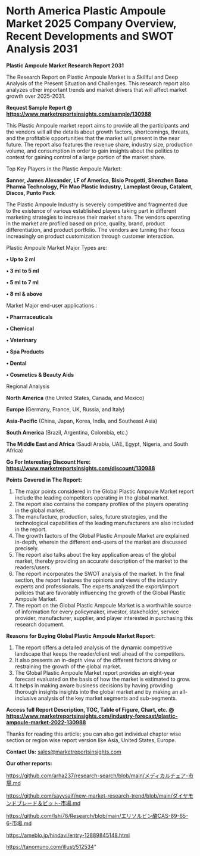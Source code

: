 # North America Plastic Ampoule Market 2025 Company Overview, Recent Developments and SWOT Analysis 2031

<strong>Plastic Ampoule Market Research Report 2031</strong>

The Research Report on Plastic Ampoule Market is a Skillful and Deep Analysis of the Present Situation and Challenges. This research report also analyzes other important trends and market drivers that will affect market growth over 2025-2031.

<strong>Request Sample Report @ <a href=https://www.marketreportsinsights.com/sample/130988>https://www.marketreportsinsights.com/sample/130988</a></strong>

This Plastic Ampoule market report aims to provide all the participants and the vendors will all the details about growth factors, shortcomings, threats, and the profitable opportunities that the market will present in the near future. The report also features the revenue share, industry size, production volume, and consumption in order to gain insights about the politics to contest for gaining control of a large portion of the market share.

Top Key Players in the Plastic Ampoule Market:

<strong>Sanner, James Alexander, LF of America, Bisio Progetti, Shenzhen Bona Pharma Technology, Pin Mao Plastic Industry, Lameplast Group, Catalent, Discos, Punto Pack</strong>

The Plastic Ampoule Industry is severely competitive and fragmented due to the existence of various established players taking part in different marketing strategies to increase their market share. The vendors operating in the market are profiled based on price, quality, brand, product differentiation, and product portfolio. The vendors are turning their focus increasingly on product customization through customer interaction.

Plastic Ampoule Market Major Types are:

<strong>• Up to 2 ml

• 3 ml to 5 ml

• 5 ml to 7 ml

• 8 ml & above</strong>

Market Major end-user applications :

<strong>• Pharmaceuticals

• Chemical

• Veterinary

• Spa Products

• Dental

• Cosmetics & Beauty Aids</strong>

Regional Analysis

</u><strong><b>North America</b></strong> (the United States, Canada, and Mexico)

<strong><b>Europe </b></strong>(Germany, France, UK, Russia, and Italy)

<strong><b>Asia-Pacific</b></strong> (China, Japan, Korea, India, and Southeast Asia)

<strong><b>South America</b></strong> (Brazil, Argentina, Colombia, etc.)

<strong><b>The Middle East and Africa</b></strong> (Saudi Arabia, UAE, Egypt, Nigeria, and South Africa)

<strong>Go For Interesting Discount Here: <a href=https://www.marketreportsinsights.com/discount/130988>https://www.marketreportsinsights.com/discount/130988</a></strong>

<strong>Points Covered in The Report:</strong>
<ol>
  <li>The major points considered in the Global Plastic Ampoule Market report include the leading competitors operating in the global market.</li>
  <li>The report also contains the company profiles of the players operating in the global market.</li>
  <li>The manufacture, production, sales, future strategies, and the technological capabilities of the leading manufacturers are also included in the report.</li>
  <li>The growth factors of the Global Plastic Ampoule Market are explained in-depth, wherein the different end-users of the market are discussed precisely.</li>
  <li>The report also talks about the key application areas of the global market, thereby providing an accurate description of the market to the readers/users.</li>
  <li>The report incorporates the SWOT analysis of the market. In the final section, the report features the opinions and views of the industry experts and professionals. The experts analyzed the export/import policies that are favorably influencing the growth of the Global Plastic Ampoule Market.</li>
  <li>The report on the Global Plastic Ampoule Market is a worthwhile source of information for every policymaker, investor, stakeholder, service provider, manufacturer, supplier, and player interested in purchasing this research document.</li>
</ol>
<strong>Reasons for Buying Global Plastic Ampoule Market Report:</strong>

<ol>
  <li>The report offers a detailed analysis of the dynamic competitive landscape that keeps the reader/client well ahead of the competitors.</li>
  <li>It also presents an in-depth view of the different factors driving or restraining the growth of the global market.</li>
  <li>The Global Plastic Ampoule Market report provides an eight-year forecast evaluated on the basis of how the market is estimated to grow.</li>
  <li>It helps in making aware business decisions by having providing thorough insights insights into the global market and by making an all-inclusive analysis of the key market segments and sub-segments.</li>
</ol>
<strong>Access full Report Description, TOC, Table of Figure, Chart, etc. @ <a href=https://www.marketreportsinsights.com/industry-forecast/plastic-ampoule-market-2022-130988>https://www.marketreportsinsights.com/industry-forecast/plastic-ampoule-market-2022-130988</a></strong>


Thanks for reading this article; you can also get individual chapter wise section or region wise report version like Asia, United States, Europe.

<strong>Contact Us:</strong>
sales@marketreportsinsights.com

<strong>Our other reports:</strong>

<a href=https://github.com/arha237/research-search/blob/main/メディカルチェア-市場.md>https://github.com/arha237/research-search/blob/main/メディカルチェア-市場.md</a>

<a href=https://github.com/sayysaif/new-market-research-trend/blob/main/ダイヤモンドブレード＆ビット-市場.md>https://github.com/sayysaif/new-market-research-trend/blob/main/ダイヤモンドブレード＆ビット-市場.md</a>

<a href=https://github.com/Ishi78/Research/blob/main/エリソルビン酸CAS-89-65-6-市場.md>https://github.com/Ishi78/Research/blob/main/エリソルビン酸CAS-89-65-6-市場.md</a>

<a href=https://ameblo.jp/hindavi/entry-12889845148.html>https://ameblo.jp/hindavi/entry-12889845148.html</a>

<a href=https://tanomuno.com/illust/512534>https://tanomuno.com/illust/512534</a>"
